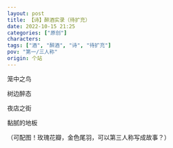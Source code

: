 ```yaml
---
layout: post
title: 【诗】醉酒实录（待扩充）
date: 2022-10-15 21:25
categories: ["原创"]
characters: 
tags: ["酒", "醉酒", "诗", "待扩充"]
pov: "第一/三人称"
origin: 个站
---
```


笼中之鸟

树边醉态

夜店之街

黏腻的地板

（可配图！玫瑰花瓣，金色尾羽，可以第三人称写成故事？）
